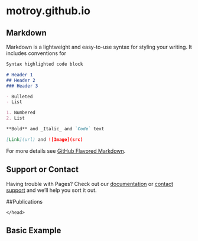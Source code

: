 # motroy.github.io

## Markdown

Markdown is a lightweight and easy-to-use syntax for styling your writing. It includes conventions for

```markdown
Syntax highlighted code block

# Header 1
## Header 2
### Header 3

- Bulleted
- List

1. Numbered
2. List

**Bold** and _Italic_ and `Code` text

[Link](url) and ![Image](src)
```

For more details see [GitHub Flavored Markdown](https://guides.github.com/features/mastering-markdown/).

## Support or Contact
Having trouble with Pages? Check out our [documentation](https://help.github.com/categories/github-pages-basics/) or [contact support](https://github.com/contact) and we’ll help you sort it out.

##Publications
<!DOCTYPE html>
<html>
	<head>
		<title>Basic Pubmed publication list</title>
	
	</head>
<body>

<h2>Basic Example</h2>


<p id="demo"></p>

<Script>

//From "http://www.alexhadik.com/blog/2014/6/12/create-pubmed-citations-automatically-using-pubmed-api" adapted from reply to blog post by Les Ansley

var HTMLpublication = '%authors% (%date%) \'%title%\' <i>%journal%\</i>,<b>%volume%</b> %issue%%pages%PMID:<a href="%data%"target="_blank"> %PMID% </a></br></br>' //Formats output

var publications, idStringList;
var pubmedSearchAPI = "https://eutils.ncbi.nlm.nih.gov/entrez/eutils/esearch.fcgi?";
var pubmedSummaryAPI = "https://eutils.ncbi.nlm.nih.gov/entrez/eutils/esummary.fcgi?";
var database = "db=pubmed";
var returnmode = "&retmode=json";
var returnmax = "&retmax=100";
var searchterm = "&term=Motro Y[Author]";
var returntype = "&rettype=abstract";
var idURL = pubmedSearchAPI + database + returnmode + returnmax + searchterm
console.log(idURL);

var getPubmed = function(url) { //passed url
    return new Promise(function(resolve, reject) {
        var xhr = new XMLHttpRequest();
        xhr.open('get', url, true);
        xhr.responseType = 'json';
        xhr.onload = function() {
            var status = xhr.status;
            if (status == 200) { //status 200 signifies OK (http://www.w3schools.com/ajax/ajax_xmlhttprequest_onreadystatechange.asp)
                resolve(xhr.response);
            } else {
                reject(status);
            }
        };
        xhr.send();
    });
};
getPubmed(idURL).then(function(data) {
    var idList = data.esearchresult.idlist;
    idStringList = idList.toString(); //converts the idlist to a string to be appended to the search url
    idStringList = '&id=' + idStringList;
    summaryURL = pubmedSummaryAPI + database + returnmode + returntype + idStringList;
    getPubmed(summaryURL).then(function(summary) {
        publications = formatReferences(summary);
        console.log(publications);	
		document.getElementById("demo").innerHTML = publications;
		
    }, function(status) {
        publications = 'Something went wrong getting the ids.';
    });
}, function(status) {
    publications = 'Something went wrong getting the ids.';
});


function formatReferences(summary) {
    var publicationList = '';
    for (refs in summary.result) {
        if (refs !== 'uids') {
            var authors = '';
            var publication = '';
            var authorCount = ((summary.result[refs].authors).length);
            var i = 0;
            while (i < authorCount - 1) {
                authors += summary.result[refs].authors[i].name + ', ';
                i++;
            }
            publication = HTMLpublication.replace('%data%', 'http://www.ncbi.nlm.nih.gov/pubmed/' + refs);
            authors += summary.result[refs].lastauthor;
            publication = publication.replace('%authors%', authors);
            publication = publication.replace('%title%', summary.result[refs].title);
            publication = publication.replace('%journal%', summary.result[refs].source);
            publication = publication.replace('%PMID%', summary.result[refs].uid);
            //Alter formatting if article is In Press
            if (summary.result[refs].volume !== '') {
                publication = publication.replace('%volume%', ' ' + summary.result[refs].volume);
                publication = publication.replace('%issue%', '(' + summary.result[refs].issue + ')');
                publication = publication.replace('%pages%', ': ' + summary.result[refs].pages + '. ');
                var date = summary.result[refs].pubdate.slice(0, 4);
                publication = publication.replace('%date%', date + '');
            } else {
                publication = publication.replace('%volume%', ' In Press');
                publication = publication.replace('%issue%', '.');
                publication = publication.replace('%pages%', '');
                publication = publication.replace('%date%', '');
            }
            publicationList = publication + publicationList;
        }
    }
    return (publicationList);
} 

</Script>

</body>
</html> 

